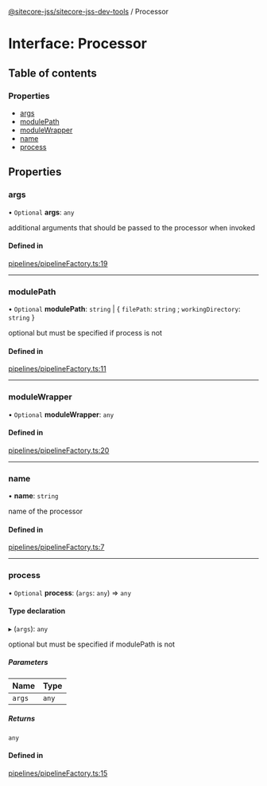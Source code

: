 [@sitecore-jss/sitecore-jss-dev-tools](../README.md) / Processor

# Interface: Processor

## Table of contents

### Properties

- [args](Processor.md#args)
- [modulePath](Processor.md#modulepath)
- [moduleWrapper](Processor.md#modulewrapper)
- [name](Processor.md#name)
- [process](Processor.md#process)

## Properties

### args

• `Optional` **args**: `any`

additional arguments that should be passed to the processor when invoked

#### Defined in

[pipelines/pipelineFactory.ts:19](https://github.com/Sitecore/jss/blob/8d5d9ef1a/packages/sitecore-jss-dev-tools/src/pipelines/pipelineFactory.ts#L19)

___

### modulePath

• `Optional` **modulePath**: `string` \| { `filePath`: `string` ; `workingDirectory`: `string`  }

optional but must be specified if process is not

#### Defined in

[pipelines/pipelineFactory.ts:11](https://github.com/Sitecore/jss/blob/8d5d9ef1a/packages/sitecore-jss-dev-tools/src/pipelines/pipelineFactory.ts#L11)

___

### moduleWrapper

• `Optional` **moduleWrapper**: `any`

#### Defined in

[pipelines/pipelineFactory.ts:20](https://github.com/Sitecore/jss/blob/8d5d9ef1a/packages/sitecore-jss-dev-tools/src/pipelines/pipelineFactory.ts#L20)

___

### name

• **name**: `string`

name of the processor

#### Defined in

[pipelines/pipelineFactory.ts:7](https://github.com/Sitecore/jss/blob/8d5d9ef1a/packages/sitecore-jss-dev-tools/src/pipelines/pipelineFactory.ts#L7)

___

### process

• `Optional` **process**: (`args`: `any`) => `any`

#### Type declaration

▸ (`args`): `any`

optional but must be specified if modulePath is not

##### Parameters

| Name | Type |
| :------ | :------ |
| `args` | `any` |

##### Returns

`any`

#### Defined in

[pipelines/pipelineFactory.ts:15](https://github.com/Sitecore/jss/blob/8d5d9ef1a/packages/sitecore-jss-dev-tools/src/pipelines/pipelineFactory.ts#L15)

